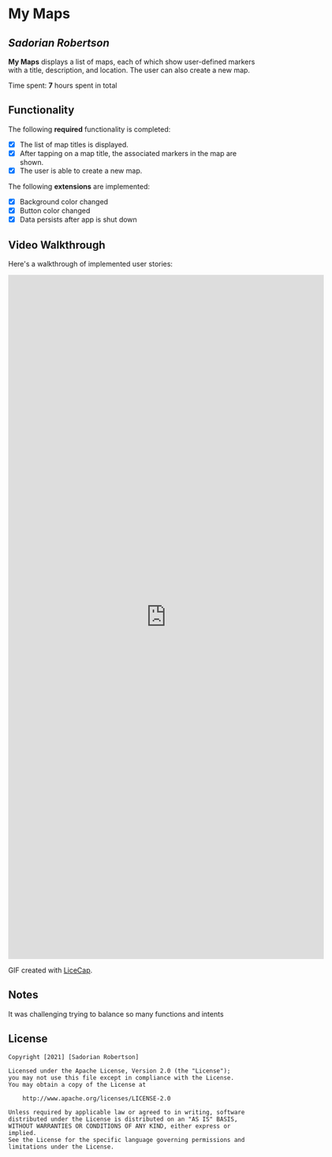 # My Maps 

## *Sadorian Robertson*

**My Maps** displays a list of maps, each of which show user-defined markers with a title, description, and location. The user can also create a new map. 

Time spent: **7** hours spent in total

## Functionality 

The following **required** functionality is completed:

* [x] The list of map titles is displayed.
* [x] After tapping on a map title, the associated markers in the map are shown.
* [x] The user is able to create a new map.

The following **extensions** are implemented:

* [x] Background color changed
* [x] Button color changed
* [x] Data persists after app is shut down

## Video Walkthrough

Here's a walkthrough of implemented user stories:

<iframe src='https://gfycat.com/ifr/AlarmedPertinentGoldenmantledgroundsquirrel' frameborder='0' scrolling='no' allowfullscreen width='640' height='1388'></iframe>

GIF created with [LiceCap](http://www.cockos.com/licecap/).

## Notes

It was challenging trying to balance so many functions and intents

## License

    Copyright [2021] [Sadorian Robertson]

    Licensed under the Apache License, Version 2.0 (the "License");
    you may not use this file except in compliance with the License.
    You may obtain a copy of the License at

        http://www.apache.org/licenses/LICENSE-2.0

    Unless required by applicable law or agreed to in writing, software
    distributed under the License is distributed on an "AS IS" BASIS,
    WITHOUT WARRANTIES OR CONDITIONS OF ANY KIND, either express or implied.
    See the License for the specific language governing permissions and
    limitations under the License.

